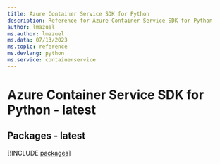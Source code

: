```yaml
---
title: Azure Container Service SDK for Python
description: Reference for Azure Container Service SDK for Python
author: lmazuel
ms.author: lmazuel
ms.data: 07/13/2023
ms.topic: reference
ms.devlang: python
ms.service: containerservice
---
```

# Azure Container Service SDK for Python - latest
## Packages - latest
[!INCLUDE [packages](container-service-index.md)]